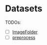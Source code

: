 # Datasets

TODOs:

* [ ] [ImageFolder](https://huggingface.co/docs/datasets/v2.0.0/en/image_process#imagefolder)
* [ ] [preprocess](https://pytorch.org/vision/0.9/transforms.html)
